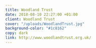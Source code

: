 ```yaml
---
title: Woodland Trust
date: 2018-08-10 22:27:00 +01:00
client: Woodland Trust
cover: "/uploads/WoodlandTrust.jpg"
background-color: "#1c8162"
copy: dark
link: http://www.woodlandtrust.org.uk/
---
```


